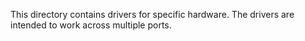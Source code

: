 This directory contains drivers for specific hardware.  The drivers are
intended to work across multiple ports.
